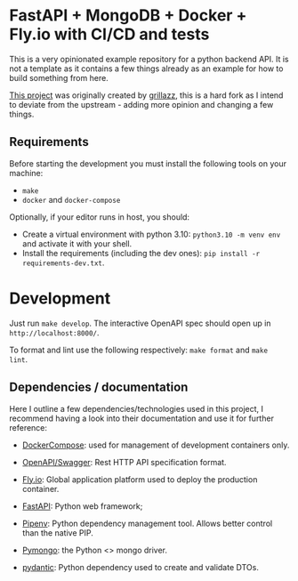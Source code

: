 # FastAPI + MongoDB + Docker + Fly.io with CI/CD and tests

This is a very opinionated example repository for a python backend API. It is not a template as it contains a few things already as an example for how to build something from here.

[This project](https://github.com/grillazz/fastapi-mongodb) was originally created by [grillazz](https://github.com/grillazz), this is a hard fork as I intend to deviate from the upstream - adding more opinion and changing a few things.

## Requirements

Before starting the development you must install the following tools on your machine:

- `make`
- `docker` and `docker-compose`

Optionally, if your editor runs in host, you should:

- Create a virtual environment with python 3.10: `python3.10 -m venv env` and activate it with your shell.
- Install the requirements (including the dev ones): `pip install -r requirements-dev.txt`.

# Development

Just run `make develop`. The interactive OpenAPI spec should open up in `http://localhost:8000/`.

To format and lint use the following respectively: `make format` and `make lint`.

## Dependencies / documentation

Here I outline a few dependencies/technologies used in this project, I recommend having a look into their documentation and use it for further reference:

- [DockerCompose](https://docs.docker.com/compose/): used for management of development containers only.
- [OpenAPI/Swagger](https://spec.openapis.org/oas/latest.html): Rest HTTP API specification format.
- [Fly.io](https://fly.io/docs/): Global application platform used to deploy the production container.

- [FastAPI](https://fastapi.tiangolo.com/): Python web framework;
- [Pipenv](https://pipenv.pypa.io/en/latest/): Python dependency management tool. Allows better control than the native PIP.
- [Pymongo](https://pymongo.readthedocs.io): the Python <> mongo driver.
- [pydantic](https://pydantic-docs.helpmanual.io/): Python dependency used to create and validate DTOs.
